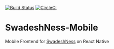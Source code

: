 [![Build
Status](https://travis-ci.org/aeternas/SwadeshNess-Mobile.svg?branch=master)](https://travis-ci.org/aeternas/SwadeshNess-Mobile)
[![CircleCI](https://circleci.com/gh/aeternas/SwadeshNess-Mobile.svg?style=svg)](https://circleci.com/gh/aeternas/SwadeshNess-Mobile)
# SwadeshNess-Mobile 
Mobile Frontend for [SwadeshNess](https://github.com/aeternas/SwadeshNess) on React Native
